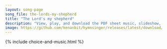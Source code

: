 ```yaml
---
layout: song-page
song_file: the-lords-my-shepherd
title: "The Lord's my shepherd"
description: "View, play, and download the PDF sheet music, slideshow, and audio. Lyrics: The Lord's my shepherd, I'll not want. He makes me down to lie in pastures green; he leadeth me the quiet waters by.  My soul he doth restore again, a... english theist 4part chords"
image: https://github.com/kenanbit/hymnsinger/releases/latest/download/the-lords-my-shepherd-trad.png
---
```


{% include choice-and-music.html %}